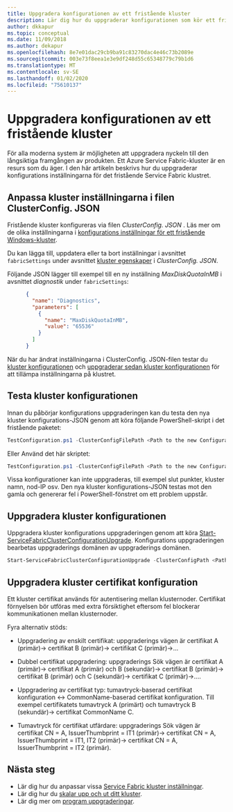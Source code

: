 ```yaml
---
title: Uppgradera konfigurationen av ett fristående kluster
description: Lär dig hur du uppgraderar konfigurationen som kör ett fristående Service Fabric-kluster.
author: dkkapur
ms.topic: conceptual
ms.date: 11/09/2018
ms.author: dekapur
ms.openlocfilehash: 8e7e01dac29cb9ba91c83270dac4e46c73b2089e
ms.sourcegitcommit: 003e73f8eea1e3e9df248d55c65348779c79b1d6
ms.translationtype: MT
ms.contentlocale: sv-SE
ms.lasthandoff: 01/02/2020
ms.locfileid: "75610137"
---
```

# <a name="upgrade-the-configuration-of-a-standalone-cluster"></a>Uppgradera konfigurationen av ett fristående kluster 

För alla moderna system är möjligheten att uppgradera nyckeln till den långsiktiga framgången av produkten. Ett Azure Service Fabric-kluster är en resurs som du äger. I den här artikeln beskrivs hur du uppgraderar konfigurations inställningarna för det fristående Service Fabric klustret.

## <a name="customize-cluster-settings-in-the-clusterconfigjson-file"></a>Anpassa kluster inställningarna i filen ClusterConfig. JSON
Fristående kluster konfigureras via filen *ClusterConfig. JSON* . Läs mer om de olika inställningarna i [konfigurations inställningar för ett fristående Windows-kluster](service-fabric-cluster-manifest.md).

Du kan lägga till, uppdatera eller ta bort inställningar i avsnittet `fabricSettings` under avsnittet [kluster egenskaper](./service-fabric-cluster-manifest.md#cluster-properties) i *ClusterConfig. JSON*. 

Följande JSON lägger till exempel till en ny inställning *MaxDiskQuotaInMB* i avsnittet *diagnostik* under `fabricSettings`:

```json
      {
        "name": "Diagnostics",
        "parameters": [
          {
            "name": "MaxDiskQuotaInMB",
            "value": "65536"
          }
        ]
      }
```

När du har ändrat inställningarna i ClusterConfig. JSON-filen testar du [kluster konfigurationen](#test-the-cluster-configuration) och [uppgraderar sedan kluster konfigurationen](#upgrade-the-cluster-configuration) för att tillämpa inställningarna på klustret. 

## <a name="test-the-cluster-configuration"></a>Testa kluster konfigurationen
Innan du påbörjar konfigurations uppgraderingen kan du testa den nya kluster konfigurations-JSON genom att köra följande PowerShell-skript i det fristående paketet:

```powershell
TestConfiguration.ps1 -ClusterConfigFilePath <Path to the new Configuration File> -OldClusterConfigFilePath <Path to the old Configuration File>
```

Eller Använd det här skriptet:

```powershell
TestConfiguration.ps1 -ClusterConfigFilePath <Path to the new Configuration File> -OldClusterConfigFilePath <Path to the old Configuration File> -FabricRuntimePackagePath <Path to the .cab file which you want to test the configuration against>
```

Vissa konfigurationer kan inte uppgraderas, till exempel slut punkter, kluster namn, nod-IP osv. Den nya kluster konfigurations-JSON testas mot den gamla och genererar fel i PowerShell-fönstret om ett problem uppstår.

## <a name="upgrade-the-cluster-configuration"></a>Uppgradera kluster konfigurationen
Uppgradera kluster konfigurations uppgraderingen genom att köra [Start-ServiceFabricClusterConfigurationUpgrade](https://docs.microsoft.com/powershell/module/servicefabric/start-servicefabricclusterconfigurationupgrade). Konfigurations uppgraderingen bearbetas uppgraderings domänen av uppgraderings domänen.

```powershell
Start-ServiceFabricClusterConfigurationUpgrade -ClusterConfigPath <Path to Configuration File>
```

## <a name="upgrade-cluster-certificate-configuration"></a>Uppgradera kluster certifikat konfiguration
Ett kluster certifikat används för autentisering mellan klusternoder. Certifikat förnyelsen bör utföras med extra försiktighet eftersom fel blockerar kommunikationen mellan klusternoder.

Fyra alternativ stöds:  

* Uppgradering av enskilt certifikat: uppgraderings vägen är certifikat A (primär)-> certifikat B (primär)-> certifikat C (primär)->...

* Dubbel certifikat uppgradering: uppgraderings Sök vägen är certifikat A (primär)-> certifikat A (primär) och B (sekundär)-> certifikat B (primär)-> certifikat B (primär) och C (sekundär)-> certifikat C (primär)->....

* Uppgradering av certifikat typ: tumavtryck-baserad certifikat konfiguration <-> CommonName-baserad certifikat konfiguration. Till exempel certifikatets tumavtryck A (primärt) och tumavtryck B (sekundär)-> certifikat CommonName C.

* Tumavtryck för certifikat utfärdare: uppgraderings Sök vägen är certifikat CN = A, IssuerThumbprint = IT1 (primär)-> certifikat CN = A, IssuerThumbprint = IT1, IT2 (primär)-> certifikat CN = A, IssuerThumbprint = IT2 (primär).


## <a name="next-steps"></a>Nästa steg
* Lär dig hur du anpassar vissa [Service Fabric kluster inställningar](service-fabric-cluster-fabric-settings.md).
* Lär dig hur du [skalar upp och ut ditt kluster](service-fabric-cluster-scale-up-down.md).
* Lär dig mer om [program uppgraderingar](service-fabric-application-upgrade.md).

<!--Image references-->
[getfabversions]: ./media/service-fabric-cluster-upgrade-windows-server/getfabversions.PNG

